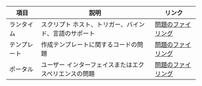 | 項目 | 説明 | リンク |
| --- | --- | --- |
| ランタイム |スクリプト ホスト、トリガー、バインド、言語のサポート |[問題のファイリング](https://github.com/Azure/azure-webjobs-sdk-script/issues) |
| テンプレート |作成テンプレートに関するコードの問題 |[問題のファイリング](https://github.com/Azure/azure-webjobs-sdk-templates/issues) |
| ポータル |ユーザー インターフェイスまたはエクスペリエンスの問題 |[問題のファイリング](https://github.com/ProjectKudu/AzureFunctionsPortal/issues) |

